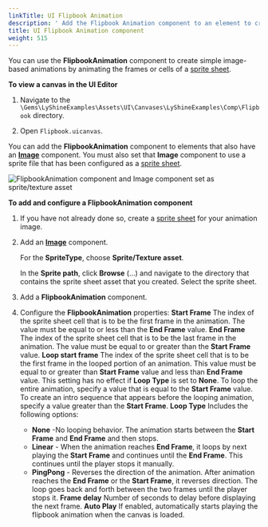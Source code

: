 ```yaml
---
linkTitle: UI Flipbook Animation
description: ' Add the Flipbook Animation component to an element to create simple image-based animations in Open 3D Engine. '
title: UI Flipbook Animation component
weight: 515
---
```


You can use the **FlipbookAnimation** component to create simple image-based animations by animating the frames or cells of a [sprite sheet](/docs/user-guide/interactivity/user-interface/editor/sprite-sheets).

**To view a canvas in the UI Editor**

1. Navigate to the `\Gems\LyShineExamples\Assets\UI\Canvases\LyShineExamples\Comp\Flipbook` directory.

1. Open `Flipbook.uicanvas`.

You can add the **FlipbookAnimation** component to elements that also have an [**Image**](./components-image) component. You must also set that **Image** component to use a sprite file that has been configured as a [sprite sheet](/docs/user-guide/interactivity/user-interface/editor/sprite-sheets).

![FlipbookAnimation component and Image component set as sprite/texture asset](/images/user-guide/interactivity/user-interface/editor/components/ui-editor-components-other-flipbook-1.png)

**To add and configure a FlipbookAnimation component**

1. If you have not already done so, create a [sprite sheet](/docs/user-guide/interactivity/user-interface/editor/sprite-sheets) for your animation image.

1. Add an [**Image**](./components-image) component.

   For the **SpriteType**, choose **Sprite/Texture asset**.

   In the **Sprite path**, click **Browse** (…) and navigate to the directory that contains the sprite sheet asset that you created. Select the sprite sheet.

1. Add a **FlipbookAnimation** component.

1. Configure the **FlipbookAnimation** properties:
**Start Frame**
The index of the sprite sheet cell that is to be the first frame in the animation. The value must be equal to or less than the **End Frame** value.
**End Frame**
The index of the sprite sheet cell that is to be the last frame in the animation. The value must be equal to or greater than the **Start Frame** value.
**Loop start frame**
The index of the sprite sheet cell that is to be the first frame in the looped portion of an animation. This value must be equal to or greater than **Start Frame** value and less than **End Frame** value. This setting has no effect if **Loop Type** is set to **None**.
To loop the entire animation, specify a value that is equal to the **Start Frame** value. To create an intro sequence that appears before the looping animation, specify a value greater than the **Start Frame**.
**Loop Type**
Includes the following options:
   + **None** -No looping behavior. The animation starts between the **Start Frame** and **End Frame** and then stops.
   + **Linear** - When the animation reaches **End Frame**, it loops by next playing the **Start Frame** and continues until the **End Frame**. This continues until the player stops it manually.
   + **PingPong** - Reverses the direction of the animation. After animation reaches the **End Frame** or the **Start Frame**, it reverses direction. The loop goes back and forth between the two frames until the player stops it.
**Frame delay**
Number of seconds to delay before displaying the next frame.
**Auto Play**
If enabled, automatically starts playing the flipbook animation when the canvas is loaded.
